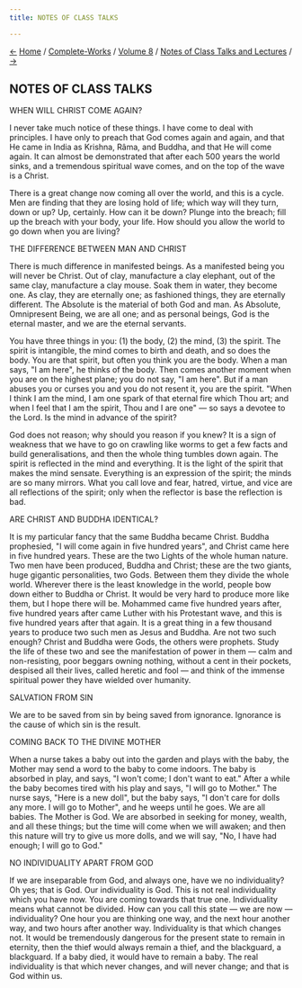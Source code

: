 ```yaml
---
title: NOTES OF CLASS TALKS

---
```

<div>

[←](../writings_poems/no_one_to_blame.htm) [Home](../../../index.htm) /
[Complete-Works](../../complete_works.htm) / [Volume
8](../volume_8_contents.htm) / [Notes of Class Talks and
Lectures](notes_of_class_talks_and_lectures_contents.htm)
/ [→](man_the_maker.htm)

  

## NOTES OF CLASS TALKS

WHEN WILL CHRIST COME AGAIN?

I never take much notice of these things. I have come to deal with
principles. I have only to preach that God comes again and again, and
that He came in India as Krishna, Râma, and Buddha, and that He will
come again. It can almost be demonstrated that after each 500 years the
world sinks, and a tremendous spiritual wave comes, and on the top of
the wave is a Christ.

There is a great change now coming all over the world, and this is a
cycle. Men are finding that they are losing hold of life; which way will
they turn, down or up? Up, certainly. How can it be down? Plunge into
the breach; fill up the breach with your body, your life. How should you
allow the world to go down when you are living?

THE DIFFERENCE BETWEEN MAN AND CHRIST

There is much difference in manifested beings. As a manifested being you
will never be Christ. Out of clay, manufacture a clay elephant, out of
the same clay, manufacture a clay mouse. Soak them in water, they become
one. As clay, they are eternally one; as fashioned things, they are
eternally different. The Absolute is the material of both God and man.
As Absolute, Omnipresent Being, we are all one; and as personal beings,
God is the eternal master, and we are the eternal servants.

You have three things in you: (1) the body, (2) the mind, (3) the
spirit. The spirit is intangible, the mind comes to birth and death, and
so does the body. You are that spirit, but often you think you are the
body. When a man says, "I am here", he thinks of the body. Then comes
another moment when you are on the highest plane; you do not say, "I am
here". But if a man abuses you or curses you and you do not resent it,
you are the spirit. "When I think I am the mind, I am one spark of that
eternal fire which Thou art; and when I feel that I am the spirit, Thou
and I are one" — so says a devotee to the Lord. Is the mind in advance
of the spirit?

God does not reason; why should you reason if you knew? It is a sign of
weakness that we have to go on crawling like worms to get a few facts
and build generalisations, and then the whole thing tumbles down again.
The spirit is reflected in the mind and everything. It is the light of
the spirit that makes the mind sensate. Everything is an expression of
the spirit; the minds are so many mirrors. What you call love and fear,
hatred, virtue, and vice are all reflections of the spirit; only when
the reflector is base the reflection is bad.

ARE CHRIST AND BUDDHA IDENTICAL?

It is my particular fancy that the same Buddha became Christ. Buddha
prophesied, "I will come again in five hundred years", and Christ came
here in five hundred years. These are the two Lights of the whole human
nature. Two men have been produced, Buddha and Christ; these are the two
giants, huge gigantic personalities, two Gods. Between them they divide
the whole world. Wherever there is the least knowledge in the world,
people bow down either to Buddha or Christ. It would be very hard to
produce more like them, but I hope there will be. Mohammed came five
hundred years after, five hundred years after came Luther with his
Protestant wave, and this is five hundred years after that again. It is
a great thing in a few thousand years to produce two such men as Jesus
and Buddha. Are not two such enough? Christ and Buddha were Gods, the
others were prophets. Study the life of these two and see the
manifestation of power in them — calm and non-resisting, poor beggars
owning nothing, without a cent in their pockets, despised all their
lives, called heretic and fool — and think of the immense spiritual
power they have wielded over humanity.

SALVATION FROM SIN

We are to be saved from sin by being saved from ignorance. Ignorance is
the cause of which sin is the result.

COMING BACK TO THE DIVINE MOTHER

When a nurse takes a baby out into the garden and plays with the baby,
the Mother may send a word to the baby to come indoors. The baby is
absorbed in play, and says, "I won't come; I don't want to eat." After a
while the baby becomes tired with his play and says, "I will go to
Mother." The nurse says, "Here is a new doll", but the baby says, "I
don't care for dolls any more. I will go to Mother", and he weeps until
he goes. We are all babies. The Mother is God. We are absorbed in
seeking for money, wealth, and all these things; but the time will come
when we will awaken; and then this nature will try to give us more
dolls, and we will say, "No, I have had enough; I will go to God."

NO INDIVIDUALITY APART FROM GOD

If we are inseparable from God, and always one, have we no
individuality? Oh yes; that is God. Our individuality is God. This is
not real individuality which you have now. You are coming towards that
true one. Individuality means what cannot be divided. How can you call
this state — we are now — individuality? One hour you are thinking one
way, and the next hour another way, and two hours after another way.
Individuality is that which changes not. It would be tremendously
dangerous for the present state to remain in eternity, then the thief
would always remain a thief, and the blackguard, a blackguard. If a baby
died, it would have to remain a baby. The real individuality is that
which never changes, and will never change; and that is God within us.

</div>
